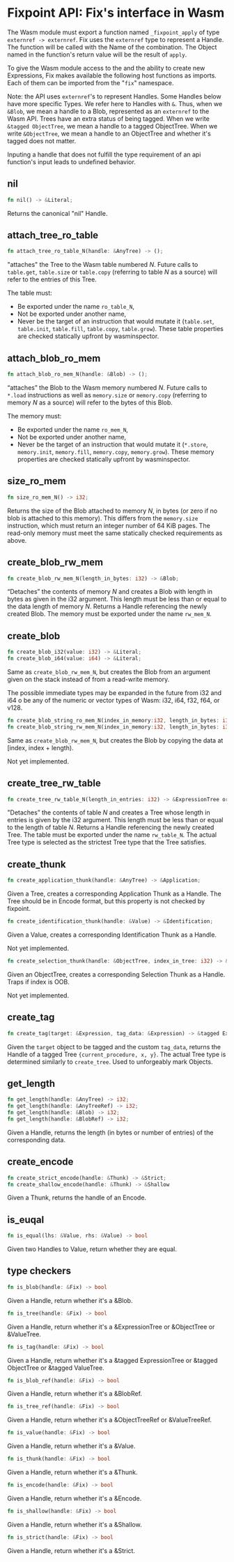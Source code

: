 # Fixpoint API: Fix's interface in Wasm

The Wasm module must export a function named `_fixpoint_apply` of type
`externref -> externref`. Fix uses the `externref` type to represent a Handle.
The function will be called with the Name of the combination. The Object named
in the function's return value will be the result of `apply`.

To give the Wasm module access to the and the ability to create new Expressions,
Fix makes available the following host functions as imports. Each of them can be
imported from the \"`fix`\" namespace.

Note: the API uses `externref`'s to represent Handles. Some Handles below have
more specific Types. We refer here to Handles with `&`. Thus, when we `&Blob`,
we mean a handle to a Blob, represented as an `externref` to the Wasm API. Trees
have an extra status of being tagged. When we write `&tagged ObjectTree`, we
mean a handle to a tagged ObjectTree. When we write `&ObjectTree`, we mean a
handle to an ObjectTree and whether it's tagged does not matter.

Inputing a handle that does not fulfill the type requirement of an api
function's input leads to undefined behavior.

## nil
```rust
fn nil() -> &Literal;
```
Returns the canonical "nil" Handle.

## attach_tree_ro_table

```rust
fn attach_tree_ro_table_N(handle: &AnyTree) -> ();
```
"attaches" the Tree to the Wasm table numbered *N*. Future calls to `table.get`,
`table.size` or `table.copy` (referring to table *N* as a source) will refer to
the entries of this Tree.

The table must:
- Be exported under the name `ro_table_N`,
- Not be exported under another name,
- Never be the target of an instruction that would mutate it (`table.set`,
  `table.init`, `table.fill`, `table.copy`, `table.grow`). These table
  properties are checked statically upfront by wasminspector.

## attach_blob_ro_mem

```rust
fn attach_blob_ro_mem_N(handle: &Blob) -> ();
```
“attaches” the Blob to the Wasm memory numbered *N*. Future calls to `*.load`
instructions as well as `memory.size` or `memory.copy` (referring to memory
*N* as a source) will refer to the bytes of this Blob.

The memory must:
- Be exported under the name `ro_mem_N`,
- Not be exported under another name,
- Never be the target of an instruction that would mutate it (`*.store`,
  `memory.init`, `memory.fill`, `memory.copy`, `memory.grow`).
  These memory properties are checked statically upfront by wasminspector.

## size_ro_mem

```rust
fn size_ro_mem_N() -> i32;
```
Returns the size of the Blob attached to memory *N*, in bytes (or zero if no
blob is attached to this memory). This differs from the `memory.size`
instruction, which must return an integer number of 64 KiB pages. The read-only
memory must meet the same statically checked requirements as above.

## create_blob_rw_mem

```rust
fn create_blob_rw_mem_N(length_in_bytes: i32) -> &Blob;
```
“Detaches” the contents of memory *N* and creates a Blob with length
in bytes as given in the i32 argument. This length must be less than or equal
to the data length of memory *N*. Returns a Handle referencing the newly
created Blob. The memory must be exported under the name `rw_mem_N`.

## create_blob

```rust
fn create_blob_i32(value: i32) -> &Literal;
fn create_blob_i64(value: i64) -> &Literal;
```
Same as `create_blob_rw_mem_N`, but creates the Blob from an argument given on
the stack instead of from a read-write memory.

The possible immediate types may be expanded in the future from i32 and i64 o be
any of the numeric or vector types of Wasm: i32, i64, f32, f64, or v128.

```rust
fn create_blob_string_ro_mem_N(index_in_memory:i32, length_in_bytes: i32) -> &Blob;
fn create_blob_string_rw_mem_N(index_in_memory:i32, length_in_bytes: i32) -> &Blob;
```
Same as `create_blob_rw_mem_N`, but creates the Blob by copying the data at
[index, index + length).

Not yet implemented.

## create_tree_rw_table

```rust
fn create_tree_rw_table_N(length_in_entries: i32) -> &ExpressionTree or &ObjectTree or &ValueTree;
```
"Detaches” the contents of table *N* and creates a Tree whose length in entries
is given by the i32 argument. This length must be less than or equal to the
length of table *N*. Returns a Handle referencing the newly created Tree. The
table must be exported under the name `rw_table_N`. The actual Tree type is
selected as the strictest Tree type that the Tree satisfies.

## create_thunk

```rust
fn create_application_thunk(handle: &AnyTree) -> &Application;
```
Given a Tree, creates a corresponding Application Thunk as a Handle. The Tree should
be in Encode format, but this property is not checked by fixpoint.

```rust
fn create_identification_thunk(handle: &Value) -> &Identification;
```
Given a Value, creates a corresponding Identification Thunk as a Handle.

Not yet implemented.

```rust
fn create_selection_thunk(handle: &ObjectTree, index_in_tree: i32) -> &Selection;
```
Given an ObjectTree, creates a corresponding Selection Thunk as a Handle. Traps if index is OOB.

Not yet implemented.

## create_tag

```rust
fn create_tag(target: &Expression, tag_data: &Expression) -> &tagged ExpressionTree or ObjectTree or ValueTree
```
Given the `target` object to be tagged and the custom `tag_data`, returns the
Handle of a tagged Tree `{current_procedure, x, y}`. The actual Tree type is
determined similarly to `create_tree`. Used to unforgeably mark Objects.

## get_length

```rust
fn get_length(handle: &AnyTree) -> i32;
fn get_length(handle: &AnyTreeRef) -> i32;
fn get_length(handle: &Blob) -> i32;
fn get_length(handle: &BlobRef) -> i32;
```
Given a Handle, returns the length (in bytes or number of
entries) of the corresponding data.

## create_encode

```rust
fn create_strict_encode(handle: &Thunk) -> &Strict;
fn create_shallow_encode(handle: &Thunk) -> &Shallow
```
Given a Thunk, returns the handle of an Encode.

## is_euqal

```rust
fn is_equal(lhs: &Value, rhs: &Value) -> bool
```
Given two Handles to Value, return whether they are equal.

## type checkers

```rust
fn is_blob(handle: &Fix) -> bool
```
Given a Handle, return whether it's a &Blob.

```rust
fn is_tree(handle: &Fix) -> bool
```
Given a Handle, return whether it's a &ExpressionTree or &ObjectTree or
&ValueTree.

```rust
fn is_tag(handle: &Fix) -> bool
```
Given a Handle, return whether it's a &tagged ExpressionTree or &tagged
ObjectTree or &tagged ValueTree.

```rust
fn is_blob_ref(handle: &Fix) -> bool
```
Given a Handle, return whether it's a &BlobRef.

```rust
fn is_tree_ref(handle: &Fix) -> bool
```
Given a Handle, return whether it's a &ObjectTreeRef or &ValueTreeRef.

```rust
fn is_value(handle: &Fix) -> bool
```
Given a Handle, return whether it's a &Value.

```rust
fn is_thunk(handle: &Fix) -> bool
```
Given a Handle, return whether it's a &Thunk.

```rust
fn is_encode(handle: &Fix) -> bool
```
Given a Handle, return whether it's a &Encode.

```rust
fn is_shallow(handle: &Fix) -> bool
```
Given a Handle, return whether it's a &Shallow.

```rust
fn is_strict(handle: &Fix) -> bool
```
Given a Handle, return whether it's a &Strict.
